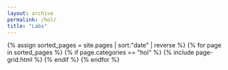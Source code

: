 ```yaml
---
layout: archive
permalink: /hol/
title: "Labs"
---
```


<div class="tiles">
  {% assign sorted_pages = site.pages | sort:"date" | reverse %}
	{% for page in sorted_pages %}
		{% if page.categories == "hol" %}
			{% include page-grid.html %}
		{% endif %} 
	{% endfor %}
</div>
